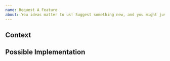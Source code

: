 ```yaml
---
name: Request A Feature
about: You ideas matter to us! Suggest something new, and you might just see it in a future update!
---
```


## Context
<!--- Why is this change important to you? How would you use it? -->
<!--- How can it benefit other users? -->

## Possible Implementation
<!--- Not obligatory, but suggest an idea for implementing addition or change -->